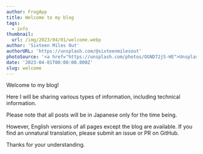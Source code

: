 ```yaml
---
author: FrogApp
title: Welcome to my blog
tags:
  - info
thumbnail:
  url: /img/2023/04/01/welcome.webp
author: 'Sixteen Miles Out'
authorURL: 'https://unsplash.com/@sixteenmilesout'
photoSource: '<a href="https://unsplash.com/photos/OGND72jS-HE">Unsplash</a>'
date: '2023-04-01T00:00:00.000Z'
slug: welcome
---
```


Welcome to my blog!

Here I will be sharing various types of information, including technical information.

Please note that all posts will be in Japanese only for the time being.

However, English versions of all pages except the blog are available. If you find an unnatural translation, please submit an issue or PR on GitHub.

Thanks for your understanding.
